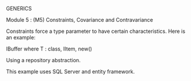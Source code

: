 GENERICS

Module 5 : (M5) Constraints, Covariance and Contravariance

Constraints force a type parameter to have certain characteristics.
Here is an example:

IBuffer<T> where T : class, IItem, new()

Using a repository abstraction. 

This example uses SQL Server and entity framework.


